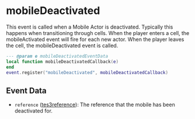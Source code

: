 # mobileDeactivated

This event is called when a Mobile Actor is deactivated. Typically this happens when transitioning through cells. When the player enters a cell, the mobileActivated event will fire for each new actor. When the player leaves the cell, the mobileDeactivated event is called.

```lua
--- @param e mobileDeactivatedEventData
local function mobileDeactivatedCallback(e)
end
event.register("mobileDeactivated", mobileDeactivatedCallback)
```

## Event Data

* `reference` ([tes3reference](../../types/tes3reference)): The reference that the mobile has been deactivated for.

